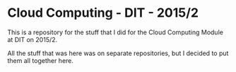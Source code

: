 # Cloud Computing - DIT - 2015/2

This is a repository for the stuff that I did for the Cloud Computing Module at DIT on 2015/2.

All the stuff that was here was on separate repositories, but I decided to put them all together here.
